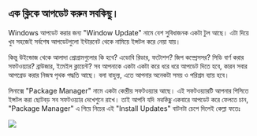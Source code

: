 <?php require("../../entete.php");?> <?php require("../../base.php");?> <?php require("../../fonctions.php");?>

<div id="corps">

<h2>এক ক্লিকে আপডেট করুন সবকিছু।</h2>

Windows আপডেট করার জন্য "Window Update" নামে বেশ সুবিধাজনক একটা টুল আছে। এটা দিয়ে খুব সহজেই সর্বশেষ আপডেটগুলো ইন্টারনেট থেকে নামিয়ে ইন্সটল করে নেয়া যায়।

কিন্তু উইন্ডোজ থেকে আলাদা প্রোগ্রামগুলোর কি হবে? এডোবি রিডার, ফটোশপ? 
জিপ কম্প্রেসসর? সিডি বার্ণ করার সফটওয়্যার? ব্রাউজার, ইমেইল ক্লায়েন্ট? সব আপনাকে একটা একটা করে ধরে ধরে আপডেট দিতে হবে, কারন সবার আপগ্রেড করার নিজস্ব পৃথক পদ্ধতি আছে। বলা বাহুল্য, এতে আপনার অনেকটা সময় ও পরিশ্রম ব্যায় হবে।

লিনাক্সে "Package Manager" নামে একটা কেন্দ্রীয় সফটওয়্যার আছে। এই সফটওয়্যারটি আপনার পিসিতে ইন্সটল করা ছোটবড় সব সফটওয়্যার দেখেশুনে রাখে। তাই আপনি যদি <i>সবকিছু</i> একবারে আপডেট করে ফেলতে চান, "Package Manager" এ গিয়ে নিচের এই "Install Updates" বাটনটা চেপে দিলেই কেল্লা ফতেঃ

<img src="Images/global_update.png" />

</div>



